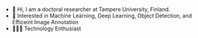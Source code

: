 - 👋 Hi, I am a doctoral researcher at Tampere University, Finland.
- 👀 Interested in Machine Learning, Deep Learning, Object Detection, and Efficeint Image Annotation
- 👨🏻‍💻 Technology Enthusiast

<!---
- 🌱 I’m currently learning ML, Computer Vision, Deep Learning, & Data Science

adhikaribishwo/adhikaribishwo is a ✨ special ✨ repository because its `README.md` (this file) appears on your GitHub profile.
You can click the Preview link to take a look at your changes.
--->
